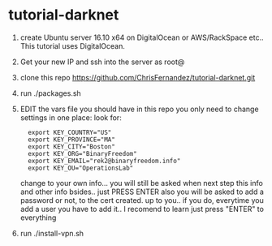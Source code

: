 # tutorial-darknet



1. create Ubuntu server 16.10 x64 on DigitalOcean or AWS/RackSpace etc..
   This tutorial uses DigitalOcean.

2. Get your new IP and ssh into the server as root@

3. clone this repo
   https://github.com/ChrisFernandez/tutorial-darknet.git

4. run ./packages.sh


5. EDIT the vars file you should have in this repo
   you only need to change settings in one place:
   look for:
   ```
     export KEY_COUNTRY="US"
     export KEY_PROVINCE="MA"
     export KEY_CITY="Boston"
     export KEY_ORG="BinaryFreedom"
     export KEY_EMAIL="rek2@binaryfreedom.info"
     export KEY_OU="OperationsLab"
   ```
   change to your own info...
   you will still be asked when next step this info and other info bsides.. just PRESS ENTER
   also you will be asked to add a password or not, to the cert created. up to you..
   if you do, everytime you add a user you have to add it..
   I recomend to learn just press "ENTER" to everything

5. run ./install-vpn.sh


